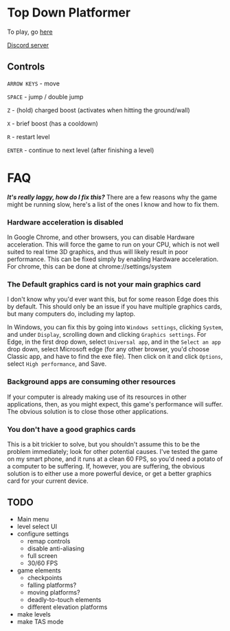 # Top Down Platformer
To play, go [here](https://efhiii.github.io/TDP)

[Discord server](https://discord.gg/YgpHJEH)

## Controls
`ARROW KEYS` - move

`SPACE` - jump / double jump

`Z` - (hold) charged boost (activates when hitting the ground/wall)

`X` - brief boost (has a cooldown)

`R` - restart level

`ENTER` - continue to next level (after finishing a level)

# FAQ
***It's really laggy, how do I fix this?***
There are a few reasons why the game might be running slow, here's a list of the ones I know and how to fix them.

### Hardware acceleration is disabled
In Google Chrome, and other browsers, you can disable Hardware acceleration. This will force the game to run on your CPU, which is not well suited to real time 3D graphics, and thus will likely result in poor performance.
This can be fixed simply by enabling Hardware acceleration. For chrome, this can be done at chrome://settings/system

### The Default graphics card is not your main graphics card
I don't know why you'd ever want this, but for some reason Edge does this by default. This should only be an issue if you have multiple graphics cards, but many computers do, including my laptop.

In Windows, you can fix this by going into `Windows settings`, clicking `System`, and under `Display`, scrolling down and clicking `Graphics settings`. For Edge, in the first drop down, select `Universal app`, and in the `Select an app` drop down, select Microsoft edge (for any other browser, you'd choose Classic app, and have to find the exe file). Then click on it and click `Options`, select `High performance`, and Save.

### Background apps are consuming other resources
If your computer is already making use of its resources in other applications, then, as you might expect, this game's performance will suffer. The obvious solution is to close those other applications.

### You don't have a good graphics cards
This is a bit trickier to solve, but you shouldn't assume this to be the problem immediately; look for other potential causes. I've tested the game on my smart phone, and it runs at a clean 60 FPS, so you'd need a potato of a computer to be suffering. If, however, you are suffering, the obvious solution is to either use a more powerful device, or get a better graphics card for your current device.

## TODO
- Main menu
- level select UI
- configure settings
  - remap controls
  - disable anti-aliasing
  - full screen
  - 30/60 FPS
- game elements
  - checkpoints
  - falling platforms?
  - moving platforms?
  - deadly-to-touch elements
  - different elevation platforms
- make levels
- make TAS mode
